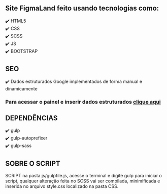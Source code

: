 ## Site FigmaLand feito usando tecnologias como:
:heavy_check_mark: HTML5<br>
:heavy_check_mark: CSS<br>
:heavy_check_mark: SCSS<br>
:heavy_check_mark: JS<br>
:heavy_check_mark: BOOTSTRAP<br>

## SEO
:heavy_check_mark: Dados estruturados Google implementados de forma manual e dinamicamente<br>
### Para acessar o painel e inserir dados estruturados <a href="https://tagmanager.google.com/?authuser=1#/home">clique aqui</a> 

## DEPENDÊNCIAS
:heavy_check_mark: gulp<br>
:heavy_check_mark: gulp-autoprefixer<br>
:heavy_check_mark: gulp-sass<br>

## SOBRE O SCRIPT
SCRIPT na pasta js/gulpfile.js, acesse o terminal e digite gulp para iniciar o script, qualquer alteração feita no SCSS vai ser compilada, minimificada e inserida no arquivo style.css localizado na pasta CSS. 

